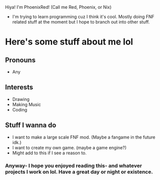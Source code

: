 Hiya! I'm PhoenixRed! (Call me Red, Phoenix, or Nix)
- I'm trying to learn programming cuz I think it's cool. Mostly doing FNF related stuff at the moment but I hope to branch out into other stuff.
# Here's some stuff about me lol
## Pronouns
- Any
## Interests
- Drawing
- Making Music
- Coding
## Stuff I wanna do
- I want to make a large scale FNF mod. (Maybe a fangame in the future idk.)
- I want to create my own game. (maybe a game engine?)
- Might add to this if I see a reason to.
### Anyway- I hope you enjoyed reading this- and whatever projects I work on lol. Have a great day or night or existence.
